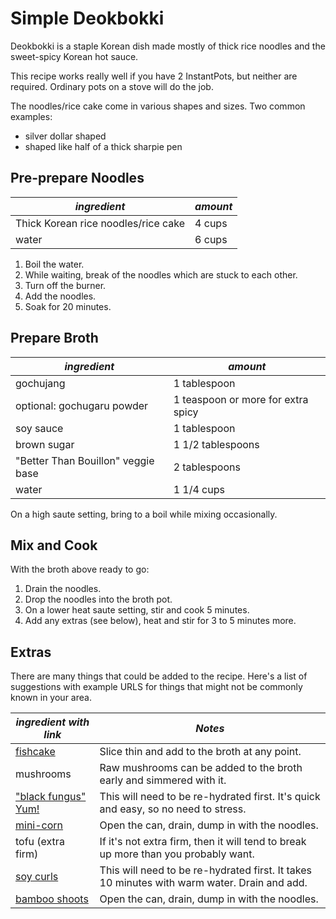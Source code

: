 # Simple Deokbokki

Deokbokki is a staple Korean dish made mostly of thick rice noodles and the sweet-spicy Korean hot sauce.

This recipe works really well if you have 2 InstantPots, but neither are required. Ordinary pots on a stove will do the job.

The noodles/rice cake come in various shapes and sizes.
Two common examples:
  * silver dollar shaped
  * shaped like half of a thick sharpie pen

## Pre-prepare Noodles

| *ingredient* | *amount* |
| --- | --- |
| Thick Korean rice noodles/rice cake | 4 cups |
| water | 6 cups |

1. Boil the water.
1. While waiting, break of the noodles which are stuck to each other.
1. Turn off the burner.
1. Add the noodles.
1. Soak for 20 minutes.

## Prepare Broth

| *ingredient* | *amount* |
| --- | --- |
| gochujang | 1 tablespoon |
| optional: gochugaru powder | 1 teaspoon or more for extra spicy |
| soy sauce | 1 tablespoon |
| brown sugar | 1 1/2 tablespoons |
| "Better Than Bouillon" veggie base | 2 tablespoons |
| water | 1 1/4 cups |

On a high saute setting, bring to a boil while mixing occasionally.

## Mix and Cook

With the broth above ready to go:

1. Drain the noodles.
1. Drop the noodles into the broth pot.
1. On a lower heat saute setting, stir and cook 5 minutes.
1. Add any extras (see below), heat and stir for 3 to 5 minutes more.

## Extras

There are many things that could be added to the recipe. Here's a list of suggestions with example URLS for things that might not be commonly known in your area.

| *ingredient with link* | *Notes* |
| --- | --- |
| [fishcake](https://www.amazon.com/Yamasa-Kamaboko-Steamed-Pollock-Japanese/dp/B07XTT2MFT/) | Slice thin and add to the broth at any point. |
| mushrooms | Raw mushrooms can be added to the broth early and simmered with it. |
| ["black fungus" Yum!](https://www.amazon.com/Vigorous-Mountains-Fungus-Woodear-Mushrooms/dp/B079FGVB2M/) | This will need to be re-hydrated first. It's quick and easy, so no need to stress. |
| [mini-corn](https://www.amazon.com/Festival-Baby-Corn-15-Ounce-Pack/dp/B00438KUXC/)| Open the can, drain, dump in with the noodles. |
| tofu (extra firm) | If it's not extra firm, then it will tend to break up more than you probably want. |
| [soy curls](https://www.amazon.com/Butler-Soy-Curls-Bags-Pack/dp/B0048OBT04/) | This will need to be re-hydrated first. It takes 10 minutes with warm water. Drain and add.|
| [bamboo shoots](https://www.amazon.com/Dynasty-Canned-Sliced-Bamboo-8-Ounce/dp/B005UY77VQ/) | Open the can, drain, dump in with the noodles. |
